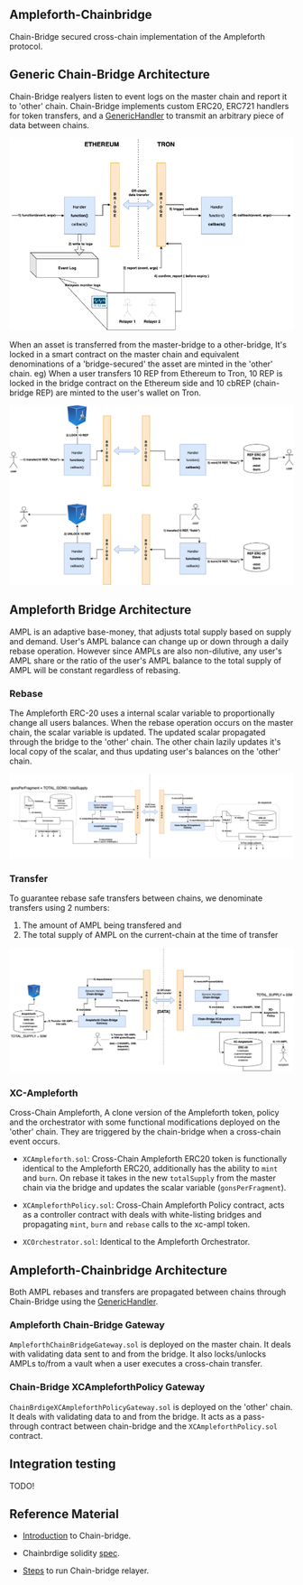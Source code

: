 ## Ampleforth-Chainbridge

Chain-Bridge secured cross-chain implementation of the Ampleforth protocol.

## Generic Chain-Bridge Architecture

Chain-Bridge realyers listen to event logs on the master chain and report it to 'other' chain. Chain-Bridge implements custom ERC20, ERC721 handlers for token transfers, and a [GenericHandler](https://github.com/ChainSafe/chainbridge-spec/blob/master/ethereum.md#generic-handler) to transmit an arbitrary piece of data between chains.

![Generic bridge arch](./assets/generic-bridge-arch.png)

When an asset is transferred from the master-bridge to a other-bridge, It's locked in a smart contract on the master chain and equivalent denominations of a 'bridge-secured' the asset are minted in the 'other' chain.
eg) When a user transfers 10 REP from Ethereum to Tron, 10 REP is locked in the bridge contract on the Ethereum side and 10 cbREP (chain-bridge REP) are minted to the user's wallet on Tron.

![Generic bridge transfer arch](./assets/generic-bridge-transfer-arch.png)

## Ampleforth Bridge Architecture

AMPL is an adaptive base-money, that adjusts total supply based on supply and demand. User's AMPL balance can change up or down through a daily rebase operation. However since AMPLs are also non-dilutive, any user's AMPL share or the ratio of the user's AMPL balance to the total supply of AMPL will be constant regardless of rebasing.

### Rebase

The Ampleforth ERC-20 uses a internal scalar variable to proportionally change all users balances.  When the rebase operation occurs on the master chain, the scalar variable is updated. The updated scalar propagated through the bridge to the 'other' chain. The other chain lazily updates it's local copy of the scalar, and thus updating user's balances on the 'other' chain.

![Rebase bridge arch](./assets/ampl-bridge-rebase-arch.png)


### Transfer

To guarantee rebase safe transfers between chains, we denominate transfers using 2 numbers:
1) The amount of AMPL being transfered and
2) The total supply of AMPL on the current-chain at the time of transfer

![Rebase bridge arch](./assets/ampl-bridge-transfer-arch.png)


### XC-Ampleforth

Cross-Chain Ampleforth, A clone version of the Ampleforth token, policy and the orchestrator with some functional modifications deployed on the 'other' chain. They are triggered by the chain-bridge when a cross-chain event occurs.

* `XCAmpleforth.sol`: Cross-Chain Ampleforth ERC20 token is functionally identical to the Ampleforth ERC20, additionally has the ability to `mint` and `burn`. On rebase it takes in the new `totalSupply` from the master chain via the bridge and updates the scalar variable (`gonsPerFragment`).

* `XCAmpleforthPolicy.sol`: Cross-Chain Ampleforth Policy contract, acts as a controller contract with deals with white-listing bridges and propagating `mint`, `burn` and `rebase` calls to the xc-ampl token.

* `XCOrchestrator.sol`: Identical to the Ampleforth Orchestrator.


## Ampleforth-Chainbridge Architecture

Both AMPL rebases and transfers are propagated between chains through Chain-Bridge using the [GenericHandler](https://github.com/ChainSafe/chainbridge-spec/blob/master/ethereum.md#generic-handler).

### Ampleforth Chain-Bridge Gateway

`AmpleforthChainBridgeGateway.sol` is deployed on the master chain. It deals with validating data sent to and from the bridge. It also locks/unlocks AMPLs to/from a vault when a user executes a cross-chain transfer.


### Chain-Bridge XCAmpleforthPolicy Gateway

`ChainBrdigeXCAmpleforthPolicyGateway.sol` is deployed on the 'other' chain. It deals with validating data to and from the bridge. It acts as a pass-through contract between chain-bridge and the `XCAmpleforthPolicy.sol` contract.

## Integration testing

TODO!


## Reference Material

* [Introduction](https://www.notion.so/Introduction-to-ChainBridge-f1b783317e464f61909c743e1e934e99) to Chain-bridge.

* Chainbrdige solidity [spec](https://www.notion.so/ChainBridge-Solidity-ad0b0e53e5204e7c8e5e850cbd40392b).

* [Steps](https://www.notion.so/Step-by-Step-Usage-Guide-ethereum-62fc70f1c39e45a48f9079d6b027d4ca) to run Chain-bridge relayer.
